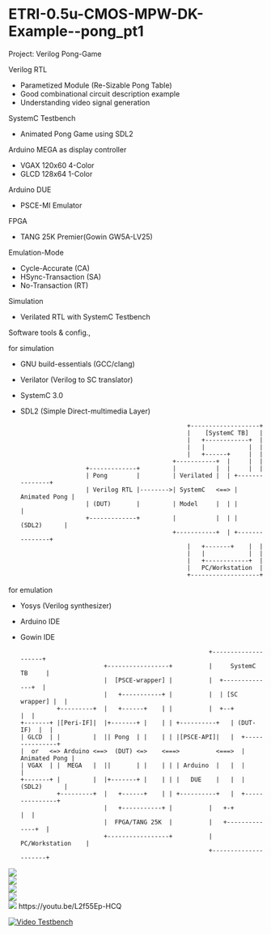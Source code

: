 # ETRI-0.5u-CMOS-MPW-DK-Example--pong_pt1

Project: Verilog Pong-Game

Verilog RTL
- Parametized Module (Re-Sizable Pong Table)
- Good combinational circuit description example
- Understanding video signal generation

SystemC Testbench
- Animated Pong Game using SDL2

Arduino MEGA as display controller
- VGAX 120x60 4-Color
- GLCD 128x64 1-Color

Arduino DUE
- PSCE-MI Emulator

FPGA
- TANG 25K Premier(Gowin GW5A-LV25)

Emulation-Mode
- Cycle-Accurate (CA)
- HSync-Transaction (SA)
- No-Transaction (RT)

Simulation
- Verilated RTL with SystemC Testbench

Software tools & config.,

for simulation
- GNU build-essentials (GCC/clang)
- Verilator (Verilog to SC translator)
- SystemC 3.0
- SDL2 (Simple Direct-multimedia Layer)

                                                    +-------------------+
                                                    |    [SystemC TB]   |
                                                    |   +------------+  |
                                                    |   |            |  |
                                                    |   +------+     |  |
                                                +-----------+  |     |  |
                        +-------------+         |           |  |     |  |
                        | Pong        |         | Verilated |  | +---------------+
                        | Verilog RTL |-------->| SystemC   <==> | Animated Pong |
                        | (DUT)       |         | Model     |  | |               |
                        +-------------+         |           |  | |   (SDL2)      |
                                                +-----------+  | +---------------+
                                                    |   +-------+    |  |
                                                    |   |            |  |
                                                    |   +------------+  |
                                                    |   PC/Workstation  |
                                                    +-------------------+

for emulation
- Yosys (Verilog synthesizer)
- Arduino IDE
- Gowin IDE
  
                                                          +--------------------+
                             +-----------------+          |     SystemC TB     |
                             |  [PSCE-wrapper] |          |  +--------------+  |
                             |   +-----------+ |          |  | [SC wrapper] |  |
                +---------+  |   +------+    | |          |  +--+           |  |
      +-------+ |[Peri-IF]|  |+-------+ |    | | +----------+   | (DUT-IF)  |  |
      | GLCD  | |         |  || Pong  | |    | | |[PSCE-API]|   |  +---------------+
      |  or   <=> Arduino <==>  (DUT) <=>    <===>          <===>  | Animated Pong |
      | VGAX  | |  MEGA   |  ||       | |    | | | Arduino  |   |  |               |
      +-------+ |         |  |+-------+ |    | | |   DUE    |   |  |   (SDL2)      |
                +---------+  |   +------+    | | +----------+   |  +---------------+
                             |   +-----------+ |          |   +-+            |  |
                             |  FPGA/TANG 25K  |          |   +--------------+  |
                             +-----------------+          |   PC/Workstation    |
                                                          +---------------------+


<img src="./emulation/_Docs_/Desk_Shot.jpg">
</br>
<img src="./emulation/_Docs_/Pong_on_VGAX.jpg">
</br>
<img src="./emulation/_Docs_/pong_sim_vcd_1.jpg">
</br>
<img src="./emulation/_Docs_/pong_sim_vcd_2.jpg">
</br>
<img src="./emulation/_Docs_/Pong_on_youtube.jpg">
https://youtu.be/L2f55Ep-HCQ

[![Video Testbench](./emulation/_Docs_/Pong_on_youtube.jpg)](https://youtu.be/L2f55Ep-HCQ)



